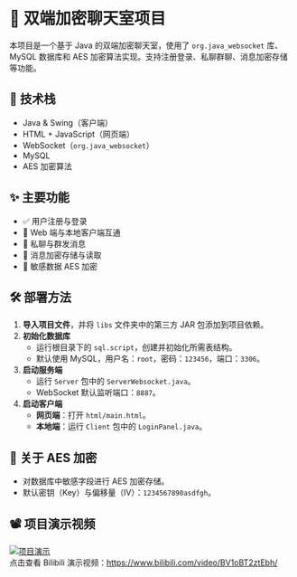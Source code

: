 # 🔐 双端加密聊天室项目

本项目是一个基于 Java 的双端加密聊天室，使用了 `org.java_websocket` 库、MySQL 数据库和 AES 加密算法实现。支持注册登录、私聊群聊、消息加密存储等功能。

## 🚀 技术栈

- Java & Swing（客户端）  
- HTML + JavaScript（网页端）  
- WebSocket（`org.java_websocket`）  
- MySQL  
- AES 加密算法  

## ✨ 主要功能

- ✅ 用户注册与登录  
- 🔄 Web 端与本地客户端互通  
- 💬 私聊与群发消息  
- 💾 消息加密存储与读取  
- 🔐 敏感数据 AES 加密  

## 🛠️ 部署方法

1. **导入项目文件**，并将 `libs` 文件夹中的第三方 JAR 包添加到项目依赖。  
2. **初始化数据库**  
   - 运行根目录下的 `sql.script`，创建并初始化所需表结构。  
   - 默认使用 MySQL，用户名：`root`，密码：`123456`，端口：`3306`。  
3. **启动服务端**  
   - 运行 `Server` 包中的 `ServerWebsocket.java`。  
   - WebSocket 默认监听端口：`8887`。  
4. **启动客户端**  
   - **网页端**：打开 `html/main.html`。  
   - **本地端**：运行 `Client` 包中的 `LoginPanel.java`。  

## 🔐 关于 AES 加密

- 对数据库中敏感字段进行 AES 加密存储。  
- 默认密钥（Key）与偏移量（IV）：`1234567890asdfgh`。  

## 📽️ 项目演示视频

[![项目演示](https://i0.hdslb.com/bfs/archive/XXX.jpg)](https://www.bilibili.com/video/BV1oBT2ztEbh/)  
点击查看 Bilibili 演示视频：https://www.bilibili.com/video/BV1oBT2ztEbh/
